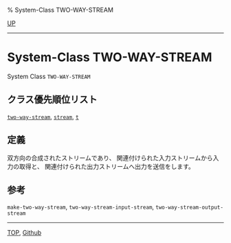 % System-Class TWO-WAY-STREAM

[UP](21.2.html)  

---

# System-Class **TWO-WAY-STREAM**


System Class `TWO-WAY-STREAM`


## クラス優先順位リスト

[`two-way-stream`](21.2.two-way-stream.html),
[`stream`](21.2.stream.html),
[`t`](4.4.t-system-class.html)


## 定義

双方向の合成されたストリームであり、
関連付けられた入力ストリームから入力の取得と、
関連付けられた出力ストリームへ出力を送信をします。


## 参考

`make-two-way-stream`,
`two-way-stream-input-stream`,
`two-way-stream-output-stream`


---
[TOP](index.html),  [Github](https://github.com/nptcl/npt-japanese)

